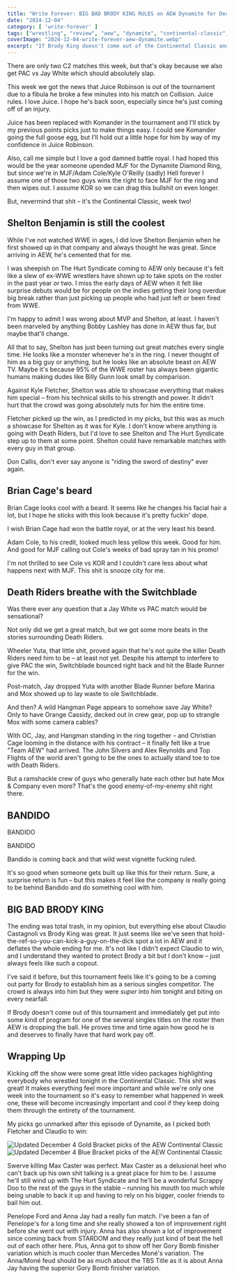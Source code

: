 ```yaml
---
title: "Write Forever: BIG BAD BRODY KING RULES on AEW Dynamite for December 4"
date: "2024-12-04"
category: [ 'write-forever' ]
tags: ["wrestling", "review", "aew", "dynamite", "continental-classic", "continental-classic-2024"]
coverImage: "2024-12-04-write-forever-aew-dynamite.webp"
excerpt: "If Brody King doesn't come out of the Continental Classic and straight into a feud for a singles title, then AEW is screwing up."
---
```


There are only two C2 matches this week, but that's okay because we also get PAC vs Jay White which should absolutely slap.

This week we got the news that Juice Robinson is out of the tournament due to a fibula he broke a few minutes into his match on Collision. Juice rules. I love Juice. I hope he's back soon, especially since he's just coming off of an injury.

Juice has been replaced with Komander in the tournament and I'll stick by my previous points picks just to make things easy. I could see Komander going the full goose egg, but I'll hold out a little hope for him by way of my confidence in Juice Robinson.

Also, call me simple but I love a god damned battle royal. I had hoped this would be the year someone upended MJF for the Dynamite Diamond Ring, but since we're in MJF/Adam Cole/Kyle O'Reilly (sadly) Hell forever I assume one of those two guys wins the right to face MJF for the ring and then wipes out. I assume KOR so we can drag this bullshit on even longer.

But, nevermind that shit – it's the Continental Classic, week two!

## Shelton Benjamin is still the coolest

While I've not watched WWE in ages, I did love Shelton Benjamin when he first showed up in that company and always thought he was great. Since arriving in AEW, he's cemented that for me.

I was sheepish on The Hurt Syndicate coming to AEW only because it's felt like a slew of ex-WWE wrestlers have shown up to take spots on the roster in the past year or two. I miss the early days of AEW when it felt like surprise debuts would be for people on the indies getting their long overdue big break rather than just picking up people who had just left or been fired from WWE.

I'm happy to admit I was wrong about MVP and Shelton, at least. I haven't been marveled by anything Bobby Lashley has done in AEW thus far, but maybe that'll change.

All that to say, Shelton has just been turning out great matches every single time. He looks like a monster whenever he's in the ring. I never thought of him as a big guy or anything, but he looks like an absolute beast on AEW TV. Maybe it's because 95% of the WWE roster has always been gigantic humans making dudes like Billy Gunn look small by comparison.

Against Kyle Fletcher, Shelton was able to showcase everything that makes him special – from his technical skills to his strength and power. It didn't hurt that the crowd was going absolutely nuts for him the entire time.

Fletcher picked up the win, as I predicted in my picks, but this was as much a showcase for Shelton as it was for Kyle. I don't know where anything is going with Death Riders, but I'd love to see Shelton and The Hurt Syndicate step up to them at some point. Shelton could have remarkable matches with every guy in that group.

Don Callis, don't ever say anyone is "riding the sword of destiny" ever again.

## Brian Cage's beard

Brian Cage looks cool with a beard. It seems like he changes his facial hair a lot, but I hope he sticks with this look because it's pretty fuckin' dope.

I wish Brian Cage had won the battle royal, or at the very least his beard.

Adam Cole, to his credit, looked much less yellow this week. Good for him. And good for MJF calling out Cole's weeks of bad spray tan in his promo!

I'm not thrilled to see Cole vs KOR and I couldn't care less about what happens next with MJF. This shit is snooze city for me.

## Death Riders breathe with the Switchblade

Was there ever any question that a Jay White vs PAC match would be sensational?

Not only did we get a great match, but we got some more beats in the stories surrounding Death Riders.

Wheeler Yuta, that little shit, proved again that he's not quite the killer Death Riders need him to be – at least not yet. Despite his attempt to interfere to give PAC the win, Switchblade bounced right back and hit the Blade Runner for the win.

Post-match, Jay dropped Yuta with another Blade Runner before Marina and Mox showed up to lay waste to ole Switchblade.

And then? A wild Hangman Page appears to somehow save Jay White? Only to have Orange Cassidy, decked out in crew gear, pop up to strangle Mox with some camera cables?

With OC, Jay, and Hangman standing in the ring together – and Christian Cage looming in the distance with his contract – it finally felt like a true "Team AEW" had arrived. The John Silvers and Alex Reynolds and Top Flights of the world aren't going to be the ones to actually stand toe to toe with Death Riders.

But a ramshackle crew of guys who generally hate each other but hate Mox & Company even more? That's the good enemy-of-my-enemy shit right there.

## BANDIDO

BANDIDO

BANDIDO

Bandido is coming back and that wild west vignette fucking ruled.

It's so good when someone gets built up like this for their return. Sure, a surprise return is fun – but this makes it feel like the company is really going to be behind Bandido and do something cool with him.

## BIG BAD BRODY KING

The ending was total trash, in my opinion, but everything else about Claudio Castagnoli vs Brody King was great. It just seems like we've seen that hold-the-ref-so-you-can-kick-a-guy-on-the-dick spot a lot in AEW and it deflates the whole ending for me. It's not like I didn't expect Claudio to win, and I understand they wanted to protect Brody a bit but I don't know – just always feels like such a copout.

I've said it before, but this tournament feels like it's going to be a coming out party for Brody to establish him as a serious singles competitor. The crowd is always into him but they were _super_ into him tonight and biting on every nearfall.

If Brody doesn't come out of this tournament and immediately get put into some kind of program for one of the several singles titles on the roster then AEW is dropping the ball. He proves time and time again how good he is and deserves to finally have that hard work pay off.

## Wrapping Up

Kicking off the show were some great little video packages highlighting everybody who wrestled tonight in the Continental Classic. This shit was great! It makes everything feel more important and while we're only one week into the tournament so it's easy to remember what happened in week one, these will become increasingly important and cool if they keep doing them through the entirety of the tournament.

My picks go unmarked after this episode of Dynamite, as I picked both Fletcher and Claudio to win:

<img src="/images/c2-gold-11-30.webp" alt="Updated December 4 Gold Bracket picks of the AEW Continental Classic" className="align-center-image">
&nbsp;
<img src="/images/c2-blue-11-30.webp" alt="Updated December 4 Blue Bracket picks of the AEW Continental Classic" className="align-center-image">

Swerve killing Max Caster was perfect. Max Caster as a delusional heel who can't back up his own shit talking is a great place for him to be. I assume he'll still wind up with The Hurt Syndicate and he'll be a wonderful Scrappy Doo to the rest of the guys in the stable – running his mouth too much while being unable to back it up and having to rely on his bigger, cooler friends to bail him out.

Penelope Ford and Anna Jay had a really fun match. I've been a fan of Penelope's for a long time and she really showed a ton of improvement right before she went out with injury. Anna has also shown a lot of improvement since coming back from STARDOM and they really just kind of beat the hell out of each other here. Plus, Anna got to show off her Gory Bomb finisher variation which is much cooler than Mercedes Moné's variation. The Anna/Moné feud should be as much about the TBS Title as it is about Anna Jay having the superior Gory Bomb finisher variation.